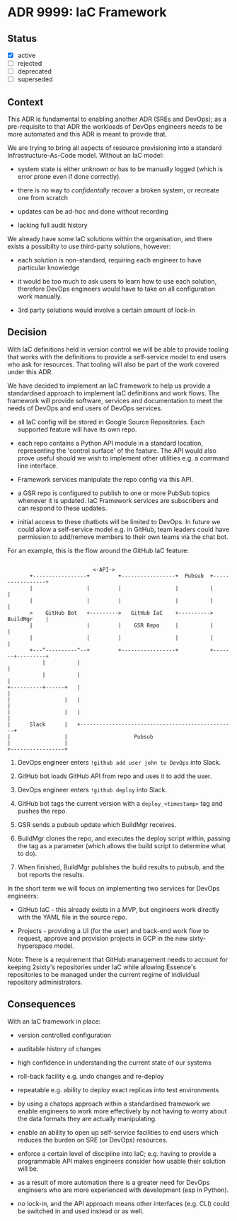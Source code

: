<!-- File format adr/adr-0000-project-keyword-YYYY-MM-DD.md -->

# ADR 9999: IaC Framework

## Status

- [x] active
- [ ] rejected
- [ ] deprecated
- [ ] superseded

## Context

This ADR is fundamental to enabling another ADR (SREs and DevOps); as a
pre-requisite to that ADR the workloads of DevOps engineers needs to be more
automated and this ADR is meant to provide that.

We are trying to bring all aspects of resource provisioning into a standard
Infrastructure-As-Code model. Without an IaC model:

- system state is either unknown or has to be manually logged (which is error
  prone even if done correctly).

- there is no way to *confidentally* recover a broken system, or recreate one
  from scratch

- updates can be ad-hoc and done without recording

- lacking full audit history

We already have some IaC solutions within the organisation, and there exists a
possibilty to use third-party solutions, however:

- each solution is non-standard, requiring each engineer to have particular
  knowledge

- it would be too much to ask users to learn how to use each solution, therefore
  DevOps engineers would have to take on all configuration work manually.

- 3rd party solutions would involve a certain amount of lock-in

## Decision

With IaC definitions held in version control we will be able to provide tooling
that works with the definitions to provide a self-service model to end users
who ask for resources. That tooling will also be part of the work covered under
this ADR.

We have decided to implement an IaC framework to help us provide a standardised
approach to implement IaC definitions and work flows. The framework will
provide software, services and documentation to meet the needs of DevOps and
end users of DevOps services. 

- all IaC config will be stored in Google Source Repositories. Each
  supported feature will have its own repo.

- each repo contains a Python API module in a standard location, representing
  the 'control surface' of the feature. The API would also prove useful should
  we wish to implement other utilities e.g.  a command line interface.

- Framework services manipulate the repo config via this API. 

- a GSR repo is configured to publish to one or more PubSub topics whenever it
  is updated. IaC Framework services are subscribers and can respond to these
  updates.

- initial access to these chatbots will be limited to DevOps. In future we
  could allow a self-service model e.g. in GitHub, team leaders could have
  permission to add/remove members to their own teams via the chat bot.

For an example, this is the flow around the GitHub IaC feature:

```

                           <-API->
       +-----------------+         +-----------------+  Pubsub  +-----------------+
       |                 |         |                 |          |                 |
       |                 |         |                 |          |                 |
       >    GitHub Bot   +--------->   GitHub IaC    +---------->     BuildMgr    |
       |                 |         |    GSR Repo     |          |                 |
       |                 |         |                 |          |                 |
       +---^----------^--+         +-----------------+          +-------+---------+
           |          |                                                 |
           |          |                                                 |
+----------+------+   |                                                 |
|                 |   |                                                 |
|                 |   |                                                 |
|      Slack      |   +-------------------------------------------------+
|                 |                     Pubsub
|                 |
+-----------------+
```

1. DevOps engineer enters `!github add user john to DevOps` into Slack.

1. GitHub bot loads GitHub API from repo and uses it to add the user.

1. DevOps engineer enters `!github deploy` into Slack.

1. GitHub bot tags the current version with a `deploy_<timestamp>` tag and pushes the repo.

1. GSR sends a pubsub update which BuildMgr receives.

1. BuildMgr clones the repo, and executes the deploy script within, passing the 
tag as a parameter (which allows the build script to determine what to do).

1. When finished, BuildMgr publishes the build results to pubsub, and the bot
reports the results.

In the short term we will focus on implementing two services for DevOps
engineers:

- GitHub IaC - this already exists in a MVP, but engineers work
  directly with the YAML file in the source repo.

- Projects - providing a UI (for the user) and back-end work flow to request,
  approve and provision projects in GCP in the new sixty-hyperspace model.

Note: There is a requirement that GitHub management needs to account for
keeping 2sixty's repositories under IaC while allowing Essence's repositories
to be managed under the current regime of individual repository administrators.


## Consequences

With an IaC framework in place:

- version controlled configuration

- auditable history of changes

- high confidence in understanding the current state of our systems

- roll-back facility e.g. undo changes and re-deploy

- repeatable e.g. ability to deploy exact replicas into test environments

- by using a chatops approach within a standardised framework we enable
  engineers to work more effectively by not having to worry about the data
  formats they are actually manipulating. 

- enable an ability to open up self-service facilities to end users which
  reduces the burden on SRE (or DevOps) resources.

- enforce a certain level of discipline into IaC; e.g. having to provide a
  programmable API makes engineers consider how usable their solution will be.
  
- as a result of more automation there is a greater need for DevOps engineers
  who are more experienced with development (esp in Python).

- no lock-in, and the API approach means other interfaces (e.g. CLI) could be 
  switched in and used instead or as well.

